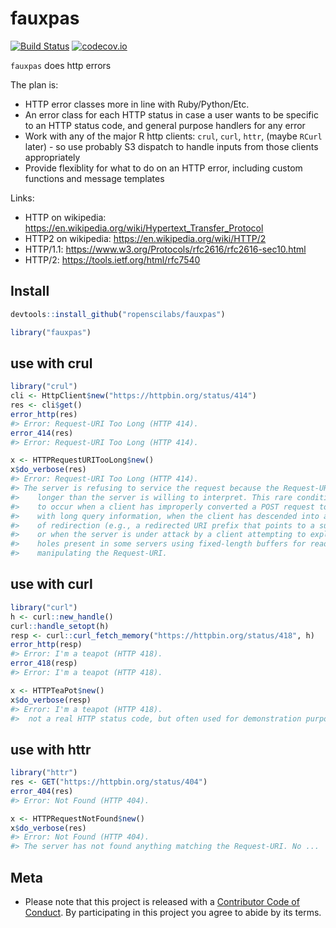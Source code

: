 fauxpas
=======



[![Build Status](https://travis-ci.org/ropenscilabs/fauxpas.svg)](https://travis-ci.org/ropenscilabs/fauxpas)
[![codecov.io](https://codecov.io/github/ropenscilabs/fauxpas/coverage.svg?branch=master)](https://codecov.io/github/ropenscilabs/fauxpas?branch=master)

`fauxpas` does http errors

The plan is:

* HTTP error classes more in line with Ruby/Python/Etc.
* An error class for each HTTP status in case a user wants to
be specific to an HTTP status code, and general purpose handlers
for any error
* Work with any of the major R http clients: `crul`, `curl`, `httr`, (maybe
`RCurl` later) - so use probably S3 dispatch to handle inputs from those
clients appropriately
* Provide flexiblity for what to do on an HTTP error, including
custom functions and message templates

Links:

* HTTP on wikipedia: <https://en.wikipedia.org/wiki/Hypertext_Transfer_Protocol>
* HTTP2 on wikipedia: <https://en.wikipedia.org/wiki/HTTP/2>
* HTTP/1.1: <https://www.w3.org/Protocols/rfc2616/rfc2616-sec10.html>
* HTTP/2: <https://tools.ietf.org/html/rfc7540>

## Install


```r
devtools::install_github("ropenscilabs/fauxpas")
```


```r
library("fauxpas")
```

## use with crul


```r
library("crul")
cli <- HttpClient$new("https://httpbin.org/status/414")
res <- cli$get()
error_http(res)
#> Error: Request-URI Too Long (HTTP 414).
error_414(res)
#> Error: Request-URI Too Long (HTTP 414).
```


```r
x <- HTTPRequestURITooLong$new()
x$do_verbose(res)
#> Error: Request-URI Too Long (HTTP 414).
#> The server is refusing to service the request because the Request-URI is
#>    longer than the server is willing to interpret. This rare condition is only likely
#>    to occur when a client has improperly converted a POST request to a GET request
#>    with long query information, when the client has descended into a URI black hole
#>    of redirection (e.g., a redirected URI prefix that points to a suffix of itself),
#>    or when the server is under attack by a client attempting to exploit security
#>    holes present in some servers using fixed-length buffers for reading or
#>    manipulating the Request-URI.
```

## use with curl


```r
library("curl")
h <- curl::new_handle()
curl::handle_setopt(h)
resp <- curl::curl_fetch_memory("https://httpbin.org/status/418", h)
error_http(resp)
#> Error: I'm a teapot (HTTP 418).
error_418(resp)
#> Error: I'm a teapot (HTTP 418).
```


```r
x <- HTTPTeaPot$new()
x$do_verbose(resp)
#> Error: I'm a teapot (HTTP 418).
#>  not a real HTTP status code, but often used for demonstration purposes
```

## use with httr


```r
library("httr")
res <- GET("https://httpbin.org/status/404")
error_404(res)
#> Error: Not Found (HTTP 404).
```


```r
x <- HTTPRequestNotFound$new()
x$do_verbose(res)
#> Error: Not Found (HTTP 404).
#> The server has not found anything matching the Request-URI. No ...
```

## Meta

* Please note that this project is released with a [Contributor Code of Conduct](CONDUCT.md).
By participating in this project you agree to abide by its terms.

